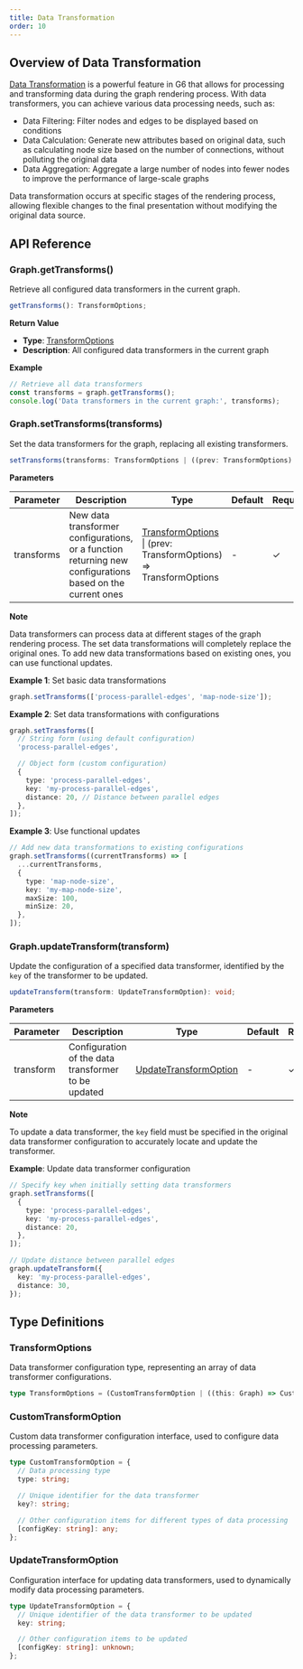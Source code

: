 ```yaml
---
title: Data Transformation
order: 10
---
```


## Overview of Data Transformation

[Data Transformation](/en/manual/transform/overview) is a powerful feature in G6 that allows for processing and transforming data during the graph rendering process. With data transformers, you can achieve various data processing needs, such as:

- Data Filtering: Filter nodes and edges to be displayed based on conditions
- Data Calculation: Generate new attributes based on original data, such as calculating node size based on the number of connections, without polluting the original data
- Data Aggregation: Aggregate a large number of nodes into fewer nodes to improve the performance of large-scale graphs

Data transformation occurs at specific stages of the rendering process, allowing flexible changes to the final presentation without modifying the original data source.

## API Reference

### Graph.getTransforms()

Retrieve all configured data transformers in the current graph.

```typescript
getTransforms(): TransformOptions;
```

**Return Value**

- **Type**: [TransformOptions](#transformoptions)
- **Description**: All configured data transformers in the current graph

**Example**

```typescript
// Retrieve all data transformers
const transforms = graph.getTransforms();
console.log('Data transformers in the current graph:', transforms);
```

### Graph.setTransforms(transforms)

Set the data transformers for the graph, replacing all existing transformers.

```typescript
setTransforms(transforms: TransformOptions | ((prev: TransformOptions) => TransformOptions)): void;
```

**Parameters**

| Parameter  | Description                                                                                               | Type                                                                                  | Default | Required |
| ---------- | --------------------------------------------------------------------------------------------------------- | ------------------------------------------------------------------------------------- | ------- | -------- |
| transforms | New data transformer configurations, or a function returning new configurations based on the current ones | [TransformOptions](#transformoptions) \| (prev: TransformOptions) => TransformOptions | -       | ✓        |

**Note**

Data transformers can process data at different stages of the graph rendering process. The set data transformations will completely replace the original ones. To add new data transformations based on existing ones, you can use functional updates.

**Example 1**: Set basic data transformations

```typescript
graph.setTransforms(['process-parallel-edges', 'map-node-size']);
```

**Example 2**: Set data transformations with configurations

```typescript
graph.setTransforms([
  // String form (using default configuration)
  'process-parallel-edges',

  // Object form (custom configuration)
  {
    type: 'process-parallel-edges',
    key: 'my-process-parallel-edges',
    distance: 20, // Distance between parallel edges
  },
]);
```

**Example 3**: Use functional updates

```typescript
// Add new data transformations to existing configurations
graph.setTransforms((currentTransforms) => [
  ...currentTransforms,
  {
    type: 'map-node-size',
    key: 'my-map-node-size',
    maxSize: 100,
    minSize: 20,
  },
]);
```

### Graph.updateTransform(transform)

Update the configuration of a specified data transformer, identified by the `key` of the transformer to be updated.

```typescript
updateTransform(transform: UpdateTransformOption): void;
```

**Parameters**

| Parameter | Description                                         | Type                                            | Default | Required |
| --------- | --------------------------------------------------- | ----------------------------------------------- | ------- | -------- |
| transform | Configuration of the data transformer to be updated | [UpdateTransformOption](#updatetransformoption) | -       | ✓        |

**Note**

To update a data transformer, the `key` field must be specified in the original data transformer configuration to accurately locate and update the transformer.

**Example**: Update data transformer configuration

```typescript
// Specify key when initially setting data transformers
graph.setTransforms([
  {
    type: 'process-parallel-edges',
    key: 'my-process-parallel-edges',
    distance: 20,
  },
]);

// Update distance between parallel edges
graph.updateTransform({
  key: 'my-process-parallel-edges',
  distance: 30,
});
```

## Type Definitions

### TransformOptions

Data transformer configuration type, representing an array of data transformer configurations.

```typescript
type TransformOptions = (CustomTransformOption | ((this: Graph) => CustomTransformOption))[];
```

### CustomTransformOption

Custom data transformer configuration interface, used to configure data processing parameters.

```typescript
type CustomTransformOption = {
  // Data processing type
  type: string;

  // Unique identifier for the data transformer
  key?: string;

  // Other configuration items for different types of data processing
  [configKey: string]: any;
};
```

### UpdateTransformOption

Configuration interface for updating data transformers, used to dynamically modify data processing parameters.

```typescript
type UpdateTransformOption = {
  // Unique identifier of the data transformer to be updated
  key: string;

  // Other configuration items to be updated
  [configKey: string]: unknown;
};
```
